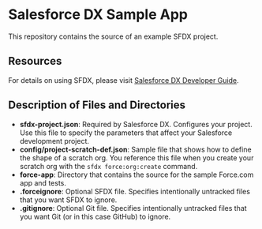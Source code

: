 # Salesforce DX Sample App

This repository contains the source of an example SFDX project.

## Resources

For details on using SFDX, please visit [Salesforce DX Developer Guide](https://developer.salesforce.com/docs/atlas.en-us.sfdx_dev.meta/sfdx_dev).

## Description of Files and Directories

* **sfdx-project.json**: Required by Salesforce DX. Configures your project. Use this file to specify the parameters that affect your Salesforce development project.
* **config/project-scratch-def.json**: Sample file that shows how to define the shape of a scratch org. You reference this file when you create your scratch org with the `sfdx force:org:create` command.
* **force-app**: Directory that contains the source for the sample Force.com app and tests.
* **.forceignore**: Optional SFDX file. Specifies intentionally untracked files that you want SFDX to ignore.
* **.gitignore**: Optional Git file. Specifies intentionally untracked files that you want Git (or in this case GitHub) to ignore.
